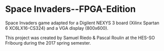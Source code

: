 # Space Invaders--FPGA-Edition
Space Invaders game adapted for a Digilent NEXYS 3 board (Xilinx Spartan 6 XC6LX16-CS324) and a VGA display (800x600).

This project was created by Samuel Riedo & Pascal Roulin at the HES-SO Fribourg during the 2017 spring semester.